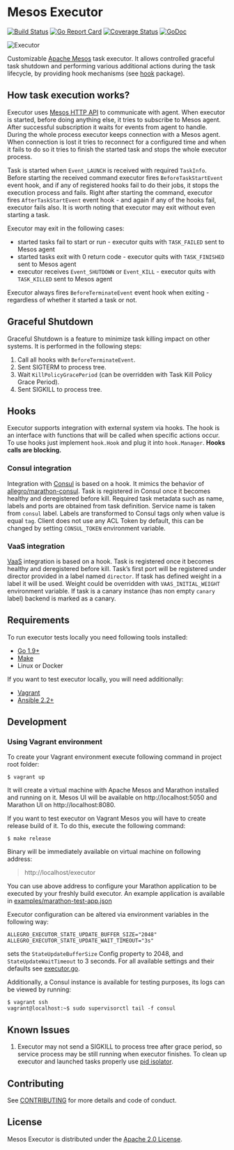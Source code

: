 # Mesos Executor 

[![Build Status](https://travis-ci.org/allegro/mesos-executor.svg?branch=master)](https://travis-ci.org/allegro/mesos-executor)
[![Go Report Card](https://goreportcard.com/badge/github.com/allegro/mesos-executor)](https://goreportcard.com/report/github.com/allegro/mesos-executor)
[![Coverage Status](https://coveralls.io/repos/github/allegro/mesos-executor/badge.svg?branch=master)](https://coveralls.io/github/allegro/mesos-executor?branch=master)
[![GoDoc](https://godoc.org/github.com/allegro/mesos-executor?status.svg)](https://godoc.org/github.com/allegro/mesos-executor)

![Executor](doc/img/executor-mesos.png)

Customizable [Apache Mesos][1] task executor. It allows controlled graceful
task shutdown and performing various additional actions during the task lifecycle,
by providing hook mechanisms (see [hook](hook) package).

## How task execution works?

Executor uses [Mesos HTTP API][2] to communicate with agent. When executor is
started, before doing anything else, it tries to subscribe to Mesos agent. After
successful subscription it waits for events from agent to handle. During the whole
process executor keeps connection with a Mesos agent. When connection is lost it
tries to reconnect for a configured time and when it fails to do so it tries to
finish the started task and stops the whole executor process.

Task is started when `Event_LAUNCH` is received with required `TaskInfo`. Before
starting the received command executor fires `BeforeTaskStartEvent` event hook,
and if any of registered hooks fail to do their jobs, it stops the execution process
and fails. Right after starting the command, executor fires `AfterTaskStartEvent` event
hook - and again if any of the hooks fail, executor fails also. It is worth
noting that executor may exit without even starting a task.

Executor may exit in the following cases:
* started tasks fail to start or run - executor quits with `TASK_FAILED` sent to
Mesos agent
* started tasks exit with 0 return code - executor quits with `TASK_FINISHED`
sent to Mesos agent
* executor receives `Event_SHUTDOWN` or `Event_KILL` - executor quits with `TASK_KILLED`
sent to Mesos agent

Executor always fires `BeforeTerminateEvent` event hook when exiting - regardless
of whether it started a task or not.

## Graceful Shutdown

Graceful Shutdown is a feature to minimize task killing impact on other systems.
It is performed in the following steps:

1. Call all hooks with `BeforeTerminateEvent`.
2. Sent SIGTERM to process tree.
3. Wait `KillPolicyGracePeriod` (can be overridden with Task Kill Policy Grace Period).
4. Sent SIGKILL to process tree.

## Hooks

Executor supports integration with external system via hooks. The hook is an interface
with functions that will be called when specific actions occur. To use hooks just
implement `hook.Hook` and plug it into `hook.Manager`.
**Hooks calls are blocking.**

### Consul integration

Integration with [Consul][3] is based on a hook. It mimics the behavior of
[allegro/marathon-consul][4].
Task is registered in Consul once it becomes healthy and deregistered before kill.
Required task metadata such as name, labels and ports are obtained from task definition.
Service name is taken from `consul` label.
Labels are transformed to Consul tags only when value is equal `tag`. Client does not use any ACL Token by default,
this can be changed by setting `CONSUL_TOKEN` environment variable.

### VaaS integration

[VaaS][5] integration is based on a hook.
Task is registered once it becomes healthy and deregistered before kill.
Task’s first port will be registered under director provided in a label named `director`.
If task has defined weight in a label it will be used. Weight could be overridden
with `VAAS_INITIAL_WEIGHT` environment variable.
If task is a canary instance (has non empty `canary` label) backend is marked
as a canary.

## Requirements

To run executor tests locally you need following tools installed:

* [Go 1.9+][6]
* [Make][7]
* Linux or Docker

If you want to test executor locally, you will need additionally:

* [Vagrant][8]
* [Ansible 2.2+][9]

## Development

### Using Vagrant environment

To create your Vagrant environment execute following command in project root folder:

```
$ vagrant up
```

It will create a virtual machine with Apache Mesos and Marathon installed and
running on it. Mesos UI will be available on http://localhost:5050 and Marathon
UI on http://localhost:8080.

If you want to test executor on Vagrant Mesos you will have to create release
build of it. To do this, execute the following command:

```
$ make release
```

Binary will be immediately available on virtual machine on following address:

> http://localhost/executor

You can use above address to configure your Marathon application to be executed
by your freshly build executor. An example application is available in
[examples/marathon-test-app.json](marathon-test-app.json)

Executor configuration can be altered via environment variables in the following way:
```
ALLEGRO_EXECUTOR_STATE_UPDATE_BUFFER_SIZE="2048"
ALLEGRO_EXECUTOR_STATE_UPDATE_WAIT_TIMEOUT="3s"
```
sets the `StateUpdateBufferSize` Config property to 2048, and `StateUpdateWaitTimeout`
to 3 seconds. For all available settings and their defaults see
[executor.go](executor.go).

Additionally, a Consul instance is available for testing purposes,
its logs can be viewed by running:
```
$ vagrant ssh
vagrant@localhost:~$ sudo supervisorctl tail -f consul
```


## Known Issues

1. Executor may not send a SIGKILL to process tree after grace period,
so service process may be still running when executor finishes.
To clean up executor and launched tasks properly use [pid isolator][10].

## Contributing

See [CONTRIBUTING](CONTRIBUTING.md) for more details and code of conduct. 

## License

Mesos Executor is distributed under the [Apache 2.0 License](LICENSE).


[1]: https://mesos.apache.org
[2]: https://mesos.apache.org/documentation/latest/executor-http-api/ 
[3]: https://www.consul.io
[4]: https://github.com/allegro/marathon-consul
[5]: https://github.com/allegro/vaas
[6]: https://golang.org/dl/
[7]: https://www.gnu.org/software/make/
[8]: https://www.vagrantup.com
[9]: https://www.ansible.com
[10]: https://mesos.apache.org/documentation/latest/mesos-containerizer/
